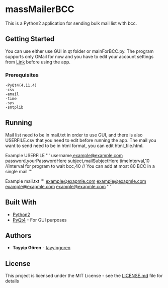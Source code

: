 # massMailerBCC

This is a Python2 application for sending bulk mail list with bcc.

## Getting Started

You can use either use GUI in qt folder or mainForBCC.py. The program supports only GMail for now and you have to edit your account settings from [Link](https://myaccount.google.com/lesssecureapps) before using the app. 

### Prerequisites

```
-PyQt4(4.11.4)
-csv
-email
-time
-sys
-smtplib
```

## Running

Mail list need to be in mail.txt in order to use GUI, and there is also USERFILE.csv that you need to edit before running the app.
The mail you want to send need to be in html format, you can edit html_file.html.

Example USERFILE
'''
username,example@example.com
password,yourPasswordHere
subject,mailSubjectHere
timeInterval,10 //Interval for program to wait
bcc,40 // You can add at most 80 BCC in a single mail
'''

Example mail.txt
'''
example@exapmle.com
example@exapmle.com
example@exapmle.com
example@exapmle.com
'''

## Built With

* [Python2](https://www.python.org)
* [PyQt4](https://pypi.org/project/PyQt4/) - For GUI purposes



## Authors

* **Tayyip Gören** - [tayyipgoren](https://github.com/tayyipgoren)

## License

This project is licensed under the MIT License - see the [LICENSE.md](LICENSE.md) file for details
